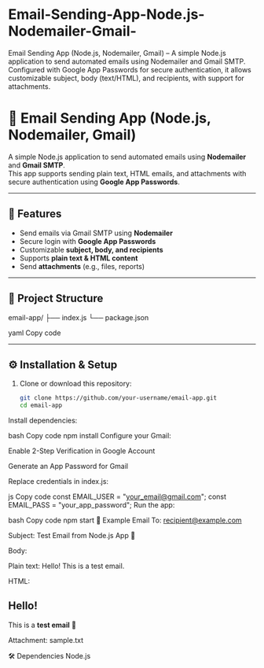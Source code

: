 # Email-Sending-App-Node.js-Nodemailer-Gmail-
Email Sending App (Node.js, Nodemailer, Gmail) – A simple Node.js application to send automated emails using Nodemailer and Gmail SMTP. Configured with Google App Passwords for secure authentication, it allows customizable subject, body (text/HTML), and recipients, with support for attachments.

# 📧 Email Sending App (Node.js, Nodemailer, Gmail)

A simple Node.js application to send automated emails using **Nodemailer** and **Gmail SMTP**.  
This app supports sending plain text, HTML emails, and attachments with secure authentication using **Google App Passwords**.

---

## 🚀 Features
- Send emails via Gmail SMTP using **Nodemailer**  
- Secure login with **Google App Passwords**  
- Customizable **subject, body, and recipients**  
- Supports **plain text & HTML content**  
- Send **attachments** (e.g., files, reports)  

---

## 📂 Project Structure
email-app/
├── index.js
└── package.json

yaml
Copy code

---

## ⚙️ Installation & Setup

1. Clone or download this repository:
   ```bash
   git clone https://github.com/your-username/email-app.git
   cd email-app
Install dependencies:

bash
Copy code
npm install
Configure your Gmail:

Enable 2-Step Verification in Google Account

Generate an App Password for Gmail

Replace credentials in index.js:

js
Copy code
const EMAIL_USER = "your_email@gmail.com";
const EMAIL_PASS = "your_app_password";
Run the app:

bash
Copy code
npm start
📧 Example Email
To: recipient@example.com

Subject: Test Email from Node.js App 🚀

Body:

Plain text: Hello! This is a test email.

HTML: <h2>Hello!</h2><p>This is a <b>test email</b> 🚀</p>

Attachment: sample.txt

🛠 Dependencies
Node.js

